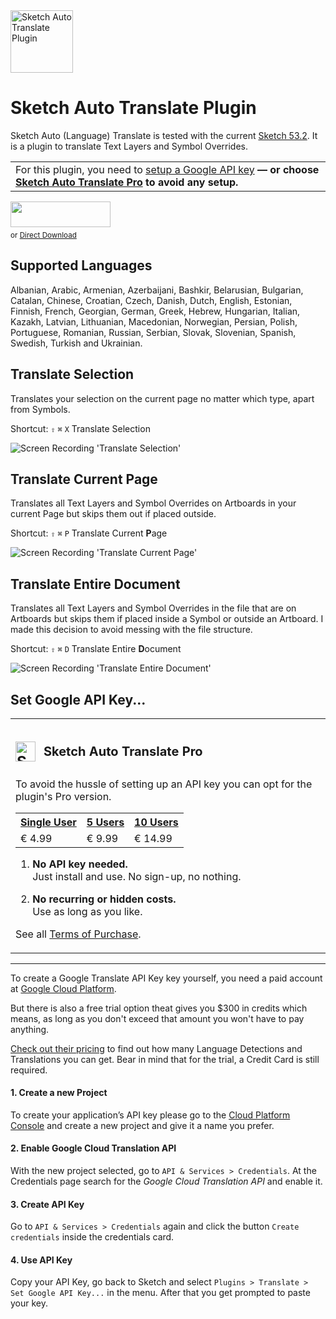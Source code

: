 <img src="https://github.com/symdesign/sketch-auto-translate/raw/master/Assets/logo%402x.png" width="100" height="100" alt="Sketch Auto Translate Plugin">
  

# Sketch Auto Translate Plugin
Sketch Auto (Language) Translate is tested with the current [Sketch 53.2](https://www.sketchapp.com/). It is a plugin to translate Text Layers and Symbol Overrides.

<table>
<tr>
<td>
For this plugin, you need to <a href="#set-google-api-key">setup a Google API key</a> <strong>— or choose <a href="https://github.com/symdesign/sketch-auto-translate/wiki/Use-without-API-Key">Sketch Auto Translate Pro</a> to avoid any setup.</strong>
</td>
</tr>
</table>

<a href="https://www.sketchpacks.com/symdesign/sketch-auto-translate/install">
  <img width="160" height="41" src="https://sketchpacks-com.s3.amazonaws.com/assets/badges/sketchpacks-badge-install.png" >
</a>
<small><br>or <a href="https://minhaskamal.github.io/DownGit/#/home?url=https://github.com/symdesign/sketch-auto-translate/tree/master/SketchAutoTranslate.sketchplugin">Direct Download</a></small> 


<a target="_blank" href="https://www.paypal.com/cgi-bin/webscr?cmd=_s-xclick&hosted_button_id=ZK3TU55XHALSE">
<!-- Donate Button »
<img width="160" height="45" src="https://raw.githubusercontent.com/symdesign/sketch-auto-translate/master/Assets/donate-button.svg?sanitize=true" alt="Donate">
« Donate Button -->
<br>
<!-- Powered by »
<img width="160" height="auto" src="https://github.com/symdesign/sketch-auto-translate/raw/master/Assets/cc-badge-powevered.png"/ >
« Powered by -->
</a>


## Supported Languages
Albanian, Arabic, Armenian, Azerbaijani, Bashkir, Belarusian, Bulgarian, Catalan, Chinese, Croatian, Czech, Danish, Dutch, English, Estonian, Finnish, French, Georgian, German, Greek, Hebrew, Hungarian, Italian, Kazakh, Latvian, Lithuanian, Macedonian, Norwegian, Persian, Polish, Portuguese, Romanian, Russian, Serbian, Slovak, Slovenian, Spanish, Swedish, Turkish and Ukrainian.


## Translate Selection
Translates your selection on the current page no matter which type, apart from Symbols.

Shortcut: `⇧` `⌘` `X` Translate Selection

<img src="https://raw.githubusercontent.com/symdesign/sketch-auto-translate/master/Assets/TranslateSelection_v2.gif" alt="Screen Recording 'Translate Selection'" >


## Translate Current Page
Translates all Text Layers and Symbol Overrides on Artboards in your current Page but skips them out if placed outside.

Shortcut: `⇧` `⌘` `P` Translate Current **P**age

<img src="https://raw.githubusercontent.com/symdesign/sketch-auto-translate/master/Assets/TranslatePage_v2.gif" alt="Screen Recording 'Translate Current Page'" >

## Translate Entire Document
Translates all Text Layers and Symbol Overrides in the file that are on Artboards but skips them if placed inside a Symbol or outside an Artboard. I made this decision to avoid messing with the file structure.

Shortcut: `⇧` `⌘` `D` Translate Entire **D**ocument

<img src="https://raw.githubusercontent.com/symdesign/sketch-auto-translate/master/Assets/TranslateEntireDocument_v2.gif" alt="Screen Recording 'Translate Entire Document'" >


## Set Google API Key...

<table><tr><td>

## <strong><img src="https://github.com/symdesign/sketch-auto-translate/raw/master/Assets/logo%402x.png" width="32" height="32" alt="Sketch Auto Translate Plugin">&nbsp;&nbsp;<sup>Sketch Auto Translate Pro</sup></strong>

To avoid the hussle of setting up an API key you can opt for the plugin's Pro version.

<table>
  <tr>
    <th><a href="https://www.paypal.com/cgi-bin/webscr?cmd=_s-xclick&hosted_button_id=39WEAZNWYG37S">Single User</a></th>
    <th><a href="https://www.paypal.com/cgi-bin/webscr?cmd=_s-xclick&hosted_button_id=WCUMWJJHLLJ3C">5 Users</a></th>
    <th><a href="https://www.paypal.com/cgi-bin/webscr?cmd=_s-xclick&hosted_button_id=ESE5ZGBXAN8EL">10 Users</a></th>
  </tr>
  <tr>
    <td>€ 4.99</td>
    <td>€ 9.99</td>
    <td>€ 14.99</td>
  </tr>
</table>


1. **No API key needed.**
<br>Just install and use. No sign-up, no nothing.
  
2. **No recurring or hidden costs.**
<br>Use as long as you like.

See all [Terms of Purchase](https://github.com/symdesign/sketch-auto-translate/wiki/Use-without-API-Key).

</td></tr></table>

<hr>

To create a Google Translate API Key key yourself, you need a paid account at [Google Cloud Platform](https://cloud.google.com). 

But there is also a free trial option theat gives you $300 in credits which means, as long as you don't exceed that amount you won't have to pay anything. 

[Check out their pricing](https://cloud.google.com/translate/pricing) to find out how many Language Detections and Translations you can get. Bear in mind that for the trial, a Credit Card is still required. 


  
#### 1. Create a new Project
To create your application’s API key please go to the [Cloud Platform Console](https://console.cloud.google.com/) and create a new project and give it a name you prefer.


#### 2. Enable Google Cloud Translation API
With the new project selected, go to `API & Services > Credentials`.
At the Credentials page search for the *Google Cloud Translation API* and enable it.


#### 3. Create API Key
Go to `API & Services > Credentials` again and click the button `Create credentials` inside the credentials card.


#### 4. Use API Key
Copy your API Key, go back to Sketch and select `Plugins > Translate > Set Google API Key...` in the menu. After that you get prompted to paste your key.
